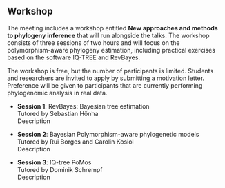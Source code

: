 ## Workshop

The meeting includes a workshop entitled **New approaches and methods to phylogeny inference** that will run alongside the talks. The workshop consists of three sessions of two hours and will focus on the polymorphism-aware phylogeny estimation, including practical exercises based on the software IQ-TREE and RevBayes.

The workshop is free, but the number of participants is limited. Students and researchers are invited to apply by submitting a motivation letter. Preference will be given to participants that are currently performing phylogenomic analysis in real data.

* **Session 1**: RevBayes: Bayesian tree estimation<br/>
Tutored by Sebastian Hönha <br/>
Description

* **Session 2**: Bayesian Polymorphism-aware phylogenetic models<br/>
Tutored by Rui Borges and Carolin Kosiol <br/>
Description

* **Session 3**: IQ-tree PoMos<br/>
Tutored by Dominik Schrempf<br/>
Description
